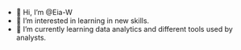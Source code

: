 - 👋 Hi, I’m @Eia-W
- 👀 I’m interested in learning in new skills.
- 🌱 I’m currently learning data analytics and different tools used by analysts.


<!---
Eia-W/Eia-W is a ✨ special ✨ repository because its `README.md` (this file) appears on your GitHub profile.
You can click the Preview link to take a look at your changes.
--->
